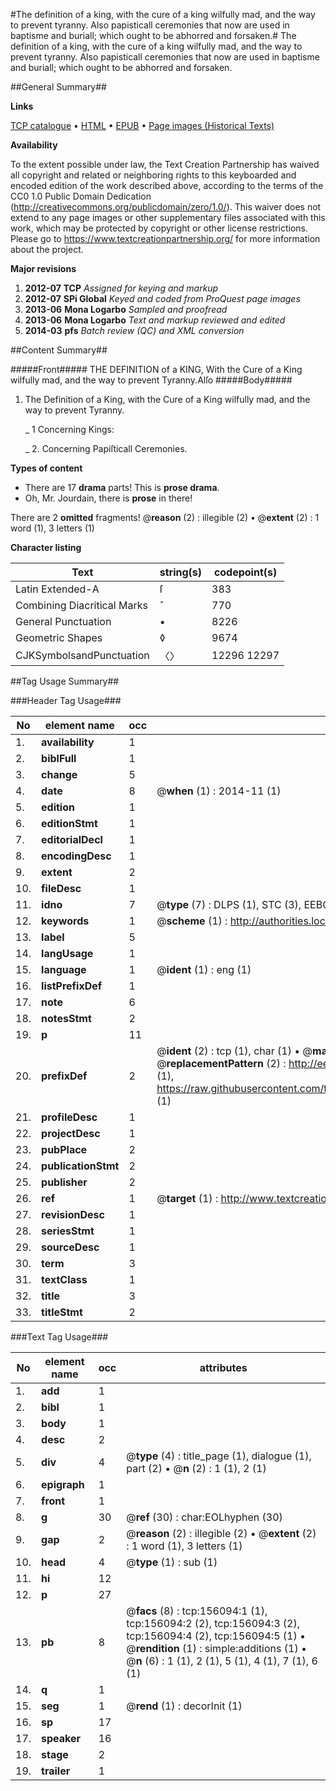 #The definition of a king, with the cure of a king wilfully mad, and the way to prevent tyranny. Also papisticall ceremonies that now are used in baptisme and buriall; which ought to be abhorred and forsaken.#
The definition of a king, with the cure of a king wilfully mad, and the way to prevent tyranny. Also papisticall ceremonies that now are used in baptisme and buriall; which ought to be abhorred and forsaken.

##General Summary##

**Links**

[TCP catalogue](http://www.ota.ox.ac.uk/tcp/)  • 
[HTML](http://tei.it.ox.ac.uk/tcp/Texts-HTML/free/A82/A82276.html)  • 
[EPUB](http://tei.it.ox.ac.uk/tcp/Texts-EPUB/free/A82/A82276.epub) • 
[Page images (Historical Texts)](https://historicaltexts.jisc.ac.uk/eebo-99871771e)

**Availability**

To the extent possible under law, the Text Creation Partnership has waived all copyright and related or neighboring rights to this keyboarded and encoded edition of the work described above, according to the terms of the CC0 1.0 Public Domain Dedication (http://creativecommons.org/publicdomain/zero/1.0/). This waiver does not extend to any page images or other supplementary files associated with this work, which may be protected by copyright or other license restrictions. Please go to https://www.textcreationpartnership.org/ for more information about the project.

**Major revisions**

1. __2012-07__ __TCP__ *Assigned for keying and markup*
1. __2012-07__ __SPi Global__ *Keyed and coded from ProQuest page images*
1. __2013-06__ __Mona Logarbo__ *Sampled and proofread*
1. __2013-06__ __Mona Logarbo__ *Text and markup reviewed and edited*
1. __2014-03__ __pfs__ *Batch review (QC) and XML conversion*

##Content Summary##

#####Front#####
THE DEFINITION of a KING, With the Cure of a King wilfully mad, and the way to prevent Tyranny.Alſo 
#####Body#####

1. The Definition of a King, with the Cure of a King wilfully mad, and the way to prevent Tyranny.

    _ 1 Concerning Kings:

    _ 2. Concerning Papiſticall Ceremonies.

**Types of content**

  * There are 17 **drama** parts! This is **prose drama**.
  * Oh, Mr. Jourdain, there is **prose** in there!

There are 2 **omitted** fragments! 
 @__reason__ (2) : illegible (2)  •  @__extent__ (2) : 1 word (1), 3 letters (1)

**Character listing**


|Text|string(s)|codepoint(s)|
|---|---|---|
|Latin Extended-A|ſ|383|
|Combining             Diacritical Marks|̂|770|
|General Punctuation|•|8226|
|Geometric Shapes|◊|9674|
|CJKSymbolsandPunctuation|〈〉|12296 12297|

##Tag Usage Summary##

###Header Tag Usage###

|No|element name|occ|attributes|
|---|---|---|---|
|1.|__availability__|1||
|2.|__biblFull__|1||
|3.|__change__|5||
|4.|__date__|8| @__when__ (1) : 2014-11 (1)|
|5.|__edition__|1||
|6.|__editionStmt__|1||
|7.|__editorialDecl__|1||
|8.|__encodingDesc__|1||
|9.|__extent__|2||
|10.|__fileDesc__|1||
|11.|__idno__|7| @__type__ (7) : DLPS (1), STC (3), EEBO-CITATION (1), PROQUEST (1), VID (1)|
|12.|__keywords__|1| @__scheme__ (1) : http://authorities.loc.gov/ (1)|
|13.|__label__|5||
|14.|__langUsage__|1||
|15.|__language__|1| @__ident__ (1) : eng (1)|
|16.|__listPrefixDef__|1||
|17.|__note__|6||
|18.|__notesStmt__|2||
|19.|__p__|11||
|20.|__prefixDef__|2| @__ident__ (2) : tcp (1), char (1)  •  @__matchPattern__ (2) : ([0-9\-]+):([0-9IVX]+) (1), (.+) (1)  •  @__replacementPattern__ (2) : http://eebo.chadwyck.com/downloadtiff?vid=$1&page=$2 (1), https://raw.githubusercontent.com/textcreationpartnership/Texts/master/tcpchars.xml#$1 (1)|
|21.|__profileDesc__|1||
|22.|__projectDesc__|1||
|23.|__pubPlace__|2||
|24.|__publicationStmt__|2||
|25.|__publisher__|2||
|26.|__ref__|1| @__target__ (1) : http://www.textcreationpartnership.org/docs/. (1)|
|27.|__revisionDesc__|1||
|28.|__seriesStmt__|1||
|29.|__sourceDesc__|1||
|30.|__term__|3||
|31.|__textClass__|1||
|32.|__title__|3||
|33.|__titleStmt__|2||


###Text Tag Usage###

|No|element name|occ|attributes|
|---|---|---|---|
|1.|__add__|1||
|2.|__bibl__|1||
|3.|__body__|1||
|4.|__desc__|2||
|5.|__div__|4| @__type__ (4) : title_page (1), dialogue (1), part (2)  •  @__n__ (2) : 1 (1), 2 (1)|
|6.|__epigraph__|1||
|7.|__front__|1||
|8.|__g__|30| @__ref__ (30) : char:EOLhyphen (30)|
|9.|__gap__|2| @__reason__ (2) : illegible (2)  •  @__extent__ (2) : 1 word (1), 3 letters (1)|
|10.|__head__|4| @__type__ (1) : sub (1)|
|11.|__hi__|12||
|12.|__p__|27||
|13.|__pb__|8| @__facs__ (8) : tcp:156094:1 (1), tcp:156094:2 (2), tcp:156094:3 (2), tcp:156094:4 (2), tcp:156094:5 (1)  •  @__rendition__ (1) : simple:additions (1)  •  @__n__ (6) : 1 (1), 2 (1), 5 (1), 4 (1), 7 (1), 6 (1)|
|14.|__q__|1||
|15.|__seg__|1| @__rend__ (1) : decorInit (1)|
|16.|__sp__|17||
|17.|__speaker__|16||
|18.|__stage__|2||
|19.|__trailer__|1||
